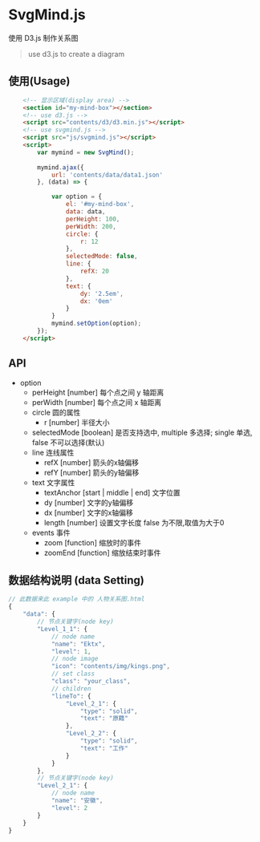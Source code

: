 # SvgMind.js

使用 D3.js 制作关系图
> use d3.js to create a diagram 

## 使用(Usage)

```html
	<!-- 显示区域(display area) -->
	<section id="my-mind-box"></section>
	<!-- use d3.js -->
	<script src="contents/d3/d3.min.js"></script>
	<!-- use svgmind.js -->
	<script src="js/svgmind.js"></script>
	<script>
		var mymind = new SvgMind();
		
		mymind.ajax({
			url: 'contents/data/data1.json'
		}, (data) => {

			var option = {
				el: '#my-mind-box',
				data: data,
				perHeight: 100,
				perWidth: 200,
				circle: {
					r: 12
				},
				selectedMode: false,
				line: {
					refX: 20
				},
				text: {
					dy: '2.5em',
					dx: '0em'
				}
			}
			mymind.setOption(option);
		});
	</script>
```

## API
-  option
	- perHeight [number] 		每个点之间 y 轴距离
	- perWidth  [number]  		每个点之间 x 轴距离
	- circle	圆的属性
		- r		[number] 		半径大小
	- selectedMode [boolean] 	是否支持选中, multiple 多选择; single 单选, false 不可以选择(默认)
	- line		连线属性
		- refX	[number] 		箭头的x轴偏移
		- refY 	[number] 		箭头的y轴偏移
	- text		文字属性
		- textAnchor [start | middle | end]  文字位置
		- dy	[number] 		文字的y轴偏移
		- dx 	[number] 		文字的x轴偏移
		- length [number] 		设置文字长度 false 为不限,取值为大于0
	- events 	事件
		- zoom 	[function] 		缩放时的事件
		- zoomEnd [function] 	缩放结束时事件

## 数据结构说明 (data Setting)

```javascript
// 此数据来此 example 中的 人物关系图.html
{
    "data": {
    	// 节点关键字(node key)
        "Level_1_1": {
        	// node name
            "name": "Ektx",
            "level": 1,
            // node image
            "icon": "contents/img/kings.png",
            // set class
            "class": "your_class",
            // children
            "lineTo": {
                "Level_2_1": {
                	"type": "solid",
                	"text": "原籍"
                },
                "Level_2_2": {
                	"type": "solid",
                	"text": "工作"
                }
            }
        }, 
        // 节点关键字(node key)
        "Level_2_1": {
        	// node name
            "name": "安徽",
            "level": 2
        }
    }
}
```







